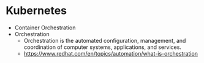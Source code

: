 # Kubernetes

* Container Orchestration
* Orchestration
  * Orchestration is the automated configuration, management, and coordination of computer systems, applications, and services.
  * <https://www.redhat.com/en/topics/automation/what-is-orchestration>
